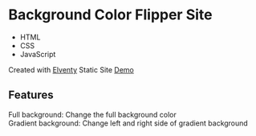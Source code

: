 # Background Color Flipper Site

- HTML
- CSS
- JavaScript

Created with [Elventy](http://github.com) Static Site
[Demo](https://confident-mcclintock-bfbdc3.netlify.app/)

## Features
Full background: Change the full background color  
Gradient background: Change left and right side of gradient background
